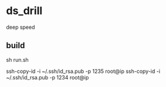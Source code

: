 # ds_drill
deep speed 


## build
sh run.sh  

ssh-copy-id -i ~/.ssh/id_rsa.pub -p 1235 root@ip
ssh-copy-id -i ~/.ssh/id_rsa.pub -p 1234 root@ip


